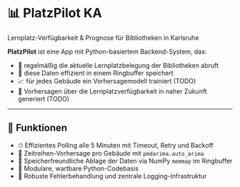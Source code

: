 
# 📊 PlatzPilot KA 

Lernplatz-Verfügbarkeit & Prognose für Bibliotheken in Karlsruhe

**PlatzPilot** ist eine App mit Python-basiertem Backend-System, das:

- 🔄 regelmäßig die aktuelle Lernplatzbelegung der Bibliotheken abruft
- 💾 diese Daten effizient in einem Ringbuffer speichert
- 📈 für jedes Gebäude ein Vorhersagemodell trainiert (TODO)
- 🔮 Vorhersagen über die Lernplatzverfügbarkeit in naher Zukunft generiert (TODO)

---

## 🚀 Funktionen

- ⏱ Effizientes Polling alle 5 Minuten mit Timeout, Retry und Backoff
- 🧠 Zeitreihen-Vorhersage pro Gebäude mit `pmdarima.auto_arima`
- 💾 Speicherfreundliche Ablage der Daten via NumPy `memmap` im Ringbuffer
- 📁 Modulare, wartbare Python-Codebasis
- 🔐 Robuste Fehlerbehandlung und zentrale Logging-Infrastruktur

